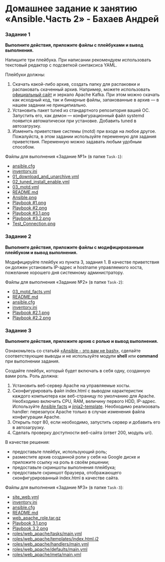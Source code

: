 # Домашнее задание к занятию «Ansible.Часть 2» - Бахаев Андрей


### Задание 1

**Выполните действия, приложите файлы с плейбуками и вывод выполнения.**

Напишите три плейбука. При написании рекомендуем использовать текстовый редактор с подсветкой синтаксиса YAML.

Плейбуки должны: 

1. Скачать какой-либо архив, создать папку для распаковки и распаковать скаченный архив. Например, можете использовать [официальный сайт](https://kafka.apache.org/downloads) и зеркало Apache Kafka. При этом можно скачать как исходный код, так и бинарные файлы, запакованные в архив — в нашем задании не принципиально.
2. Установить пакет tuned из стандартного репозитория вашей ОС. Запустить его, как демон — конфигурационный файл systemd появится автоматически при установке. Добавить tuned в автозагрузку.
3. Изменить приветствие системы (motd) при входе на любое другое. Пожалуйста, в этом задании используйте переменную для задания приветствия. Переменную можно задавать любым удобным способом.


Файлы для выполнения «Задание №1» (в папке `Task-1`):
- [ansible.cfg](./Task-1/ansible.cfg)
- [inventory.ini](./Task-1/inventory.ini)
- [01_download_and_unarchive.yml](./Task-1/01_download_and_unarchive.yml)
- [02_tuned_install_enable.yml](./Task-1/02_tuned_install_enable.yml)
- [03_motd.yml](./Task-1/03_motd.yml)
- [README.md](./Task-1/README.md)
- [Ansible.png](./Task-1/Ansible.png)
- [Playbook #1.png](./Task-1/Playbook%20%231.png)
- [Playbook #2.png](./Task-1/Playbook%20%232.png)
- [Playbook #3.1.png](./Task-1/Playbook%20%233.1.png)
- [Playbook #3.2.png](./Task-1/Playbook%20%233.2.png)
- [Test_Connection.png](./Task-1/Test_Connection.png)



### Задание 2

**Выполните действия, приложите файлы с модифицированным плейбуком и вывод выполнения.** 

Модифицируйте плейбук из пункта 3, задания 1. В качестве приветствия он должен установить IP-адрес и hostname управляемого хоста, пожелание хорошего дня системному администратору.

Файлы для выполнения «Задание №2» (в папке `Task-2`):
- [03_motd_facts.yml](./Task-2/03_motd_facts.yml)
- [README.md](./Task-2/README.md)
- [ansible.cfg](./Task-2/ansible.cfg)
- [inventory.ini](./Task-2/inventory.ini)
- [Playbook #2.1.png](./Task-2/Playbook%20%232.1.png)
- [Playbook #2.2.png](./Task-2/Playbook%20%232.2.png)



### Задание 3

**Выполните действия, приложите архив с ролью и вывод выполнения.**

Ознакомьтесь со статьёй [«Ansible - это вам не bash»](https://habr.com/ru/post/494738/), сделайте соответствующие выводы и не используйте модули **shell** или **command** при выполнении задания.

Создайте плейбук, который будет включать в себя одну, созданную вами роль. Роль должна:

1. Установить веб-сервер Apache на управляемые хосты.
2. Сконфигурировать файл index.html c выводом характеристик каждого компьютера как веб-страницу по умолчанию для Apache. Необходимо включить CPU, RAM, величину первого HDD, IP-адрес.
Используйте [Ansible facts](https://docs.ansible.com/ansible/latest/playbook_guide/playbooks_vars_facts.html) и [jinja2-template](https://linuxways.net/centos/how-to-use-the-jinja2-template-in-ansible/). Необходимо реализовать handler: перезапуск Apache только в случае изменения файла конфигурации Apache.
4. Открыть порт 80, если необходимо, запустить сервер и добавить его в автозагрузку.
5. Сделать проверку доступности веб-сайта (ответ 200, модуль uri).

В качестве решения:
- предоставьте плейбук, использующий роль;
- разместите архив созданной роли у себя на Google диске и приложите ссылку на роль в своём решении;
- предоставьте скриншоты выполнения плейбука;
- предоставьте скриншот браузера, отображающего сконфигурированный index.html в качестве сайта.

Файлы для выполнения «Задание №3» (в папке `Task-3`):
- [site_web.yml](./Task-3/site_web.yml)
- [inventory.ini](./Task-3/inventory.ini)
- [ansible.cfg](./Task-3/ansible.cfg)
- [README.md](./Task-3/README.md)
- [web_apache_role.tar.gz](./Task-3/web_apache_role.tar.gz)
- [Playbook 3.1.png](./Task-3/Playbook%203.1.png)
- [Playbook 3.2.png](./Task-3/Playbook%203.2.png)
- [roles/web_apache/tasks/main.yml](./Task-3/roles/web_apache/tasks/main.yml)
- [roles/web_apache/templates/index.html.j2](./Task-3/roles/web_apache/templates/index.html.j2)
- [roles/web_apache/handlers/main.yml](./Task-3/roles/web_apache/handlers/main.yml)
- [roles/web_apache/defaults/main.yml](./Task-3/roles/web_apache/defaults/main.yml)
- [roles/web_apache/meta/main.yml](./Task-3/roles/web_apache/meta/main.yml)
